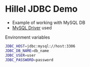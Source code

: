 # Hillel JDBC Demo

- Example of working with MySQL DB
- [MySQL Driver](https://mvnrepository.com/artifact/org.projectlombok/lombok/1.18.28) used


Environment variables
```sh
JDBC_HOST=jdbc:mysql://host:3306
JDBC_DB_NAME=db_name
JDBC_USER=user
JDBC_PASSWORD=password
```